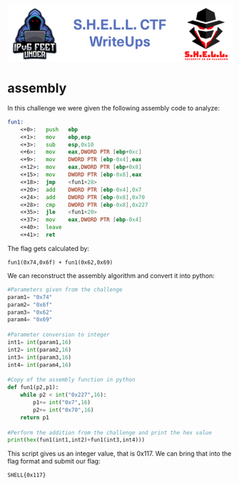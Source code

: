 ![S.H.E.L.L.CTF](../../banner.png)

# assembly

In this challenge we were given the following assembly code to analyze:
```asm
fun1:
	<+0>:	push   ebp
	<+1>:	mov    ebp,esp
	<+3>:	sub    esp,0x10
	<+6>:	mov    eax,DWORD PTR [ebp+0xc]
	<+9>:	mov    DWORD PTR [ebp-0x4],eax
	<+12>:	mov    eax,DWORD PTR [ebp+0x8]
	<+15>:	mov    DWORD PTR [ebp-0x8],eax
	<+18>:	jmp    <fun1+28>
	<+20>:	add    DWORD PTR [ebp-0x4],0x7
	<+24>:	add    DWORD PTR [ebp-0x8],0x70
	<+28>:	cmp    DWORD PTR [ebp-0x8],0x227
	<+35>:	jle    <fun1+20>
	<+37>:	mov    eax,DWORD PTR [ebp-0x4]
	<+40>:	leave  
	<+41>:	ret  
```
The flag gets calculated by:
```
fun1(0x74,0x6f) + fun1(0x62,0x69) 
```
We can reconstruct the assembly algorithm and convert it into python:
```python
#Parameters given from the challenge
param1= "0x74"
param2= "0x6f"
param3= "0x62"
param4= "0x69"

#Parameter conversion to integer
int1= int(param1,16)
int2= int(param2,16)
int3= int(param3,16)
int4= int(param4,16)

#Copy of the assembly function in python
def fun1(p2,p1):
	while p2 < int("0x227",16):
		p1+= int("0x7",16)
		p2+= int("0x70",16)
	return p1

#Perform the addition from the challenge and print the hex value
print(hex(fun1(int1,int2)+fun1(int3,int4)))
```
This script gives us an integer value, that is 0x117.
We can bring that into the flag format and submit our flag:
```
SHELL{0x117}
```
